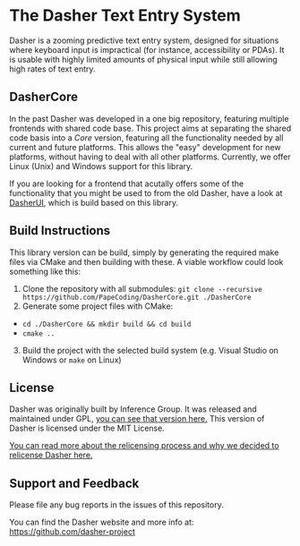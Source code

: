 # The Dasher Text Entry System
Dasher is a zooming predictive text entry system, designed for situations
where keyboard input is impractical (for instance, accessibility or PDAs). It
is usable with highly limited amounts of physical input while still allowing
high rates of text entry.

## DasherCore
In the past Dasher was developed in a one big repository, featuring multiple frontends with shared code base. This project aims at separating the shared code basis into a _Core_ version, featuring all the functionality needed by all current and future platforms. This allows the "easy" development for new platforms, without having to deal with all other platforms. Currently, we offer Linux (Unix) and Windows support for this library.

If you are looking for a frontend that acutally offers some of the functionality that you might be used to from the old Dasher, have a look at [DasherUI](https://github.com/PapeCoding/DasherUI), which is build based on this library.

## Build Instructions

This library version can be build, simply by generating the required make files via CMake and then building with these. A viable workflow could look something like this:

1. Clone the repository with all submodules: `git clone --recursive https://github.com/PapeCoding/DasherCore.git ./DasherCore`
2. Generate some project files with CMake:
  * `cd ./DasherCore && mkdir build && cd build`
  * `cmake ..`
3. Build the project with the selected build system (e.g. Visual Studio on Windows or `make` on Linux)

## License

Dasher was originally built by Inference Group. It was released and maintained under GPL, [you can see that version here.](https://gitlab.gnome.org/GNOME/dasher)
This version of Dasher is licensed under the MIT License.

[You can read more about the relicensing process and why we decided to relicense Dasher here.](./LICENSE_NOTES.md)

## Support and Feedback

Please file any bug reports in the issues of this repository.

You can find the Dasher website and more info at:
https://github.com/dasher-project
